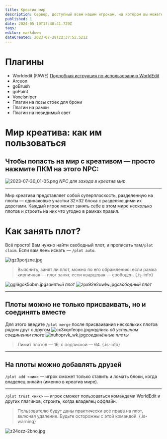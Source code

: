 ```yaml
---
title: Креатив мир
description: Сервер, доступный всем нашим игрокам, на котором вы можете вместе с друзьями проектировать постройки.
published: 1
date: 2024-05-10T17:48:41.729Z
tags: 
editor: markdown
dateCreated: 2023-07-29T22:37:52.521Z
---
```



# Плагины

- Worldedit (FAWE) [Подробная иструкция по использованию WorldEdit](https://yandex.ru/search/?text=%D0%BA%D0%B0%D0%BA+%D0%BF%D0%BE%D0%BB%D1%8C%D0%B7%D0%BE%D0%B2%D0%B0%D1%82%D1%8C%D1%81%D1%8F+WorldEdit&lang=en)
- Arceon
- goBrush
- goPaint
- Voxelsniper
- Плагин на позы стоек для брони
- Плагин на рамки
- Плагин на невидимый свет

# Мир креатива: как им пользоваться
## Чтобы попасть на мир с креативом — просто нажмите ПКМ на этого NPC:
![2023-07-30_01-05.png](/images/2023-07-30_01-05.png)
*NPC для захода в креатив мир*

---

Мир креатива представляет собой суперплоскость, разделенную на плоты — одинаковые участки 32×32 блока с разделяющими их дорогами. Каждый игрок может занять себе в этом мире несколько плотов и строить на них что угодно в рамках правил.

# Как занять плот?
Всё просто! Вам нужно найти свободный плот, и прописать там`/plot claim`.
Если вам лень искать — `/plot auto`.

![tgz3porjzne.jpg](/images/tgz3porjzne.jpg)
> Выяснить, занят ли плот, можно по его обрамлению: если рамка кирпичная — плот занят, если кварцевая — свободен.
{.is-info}

![ggl6gok5obm.jpg](/images/ggl6gok5obm.jpg)*занятый плот* ![zpx92e2uwlw.jpg](/images/zpx92e2uwlw.jpg)*свободный плот*

---

## Плоты можно не только присваивать, но и соединять вместе
Для этого введите `/plot merge` после присваивания нескольких плотов рядом друг с другом
![cx3xqnfeopc.jpg](/images/cx3xqnfeopc.jpg)*надпись об успешном соединении плота*
![nuhoprvk_wk.jpg](/images/nuhoprvk_wk.jpg)*соединённые плоты*
> Лимит плотов — 16, с подпиской — 64.
{.is-info}
---

## На плоты можно добавлять друзей
`/plot add <ник>` — игрок сможет только ставить и ломать блоки, когда владелец онлайн (именно в креатив мире).

---
`/plot trust <ник>` — игрок сможет пользоваться командами WorldEdit и других плагинов, строить, когда владелец оффлайн.
> Пользователю будут даны практически все права на плот, включая удаление. Будьте осторожны с этой командой.
{.is-warning}


![z24ozz-2bno.jpg](/images/z24ozz-2bno.jpg)



